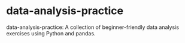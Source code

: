 # data-analysis-practice
data-analysis-practice: A collection of beginner-friendly data analysis exercises using Python and pandas.
